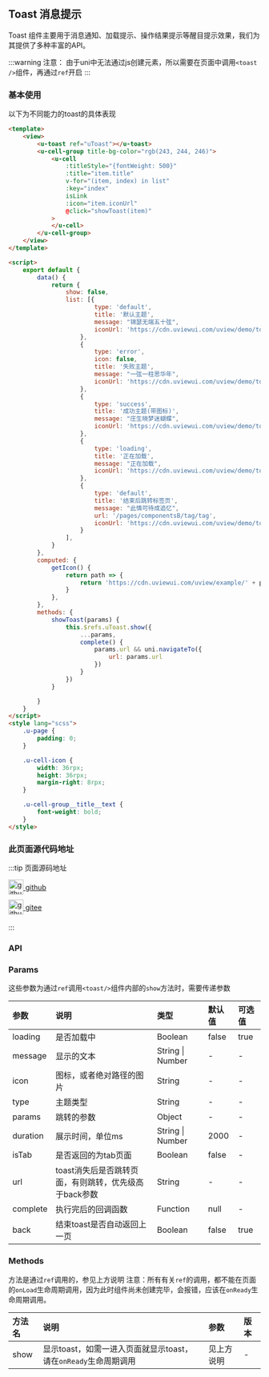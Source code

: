 ## Toast 消息提示 <to-api/>

<demo-model url="/pages/componentsB/toast/toast"></demo-model>


Toast 组件主要用于消息通知、加载提示、操作结果提示等醒目提示效果，我们为其提供了多种丰富的API。

:::warning 注意：
由于uni中无法通过js创建元素，所以需要在页面中调用`<toast />`组件，再通过`ref`开启
:::

### 基本使用

以下为不同能力的toast的具体表现

``` html
<template>
	<view>
		<u-toast ref="uToast"></u-toast>
		<u-cell-group title-bg-color="rgb(243, 244, 246)">
			<u-cell
				:titleStyle="{fontWeight: 500}"
				:title="item.title"
				v-for="(item, index) in list"
				:key="index"
				isLink
				:icon="item.iconUrl"
				@click="showToast(item)"
			>
			</u-cell>
		</u-cell-group>
	</view>
</template>

<script>
	export default {
		data() {
			return {
				show: false,
				list: [{
						type: 'default',
						title: '默认主题',
						message: "锦瑟无端五十弦",
						iconUrl: 'https://cdn.uviewui.com/uview/demo/toast/default.png'
					},
					{
						type: 'error',
						icon: false,
						title: '失败主题',
						message: "一弦一柱思华年",
						iconUrl: 'https://cdn.uviewui.com/uview/demo/toast/error.png'
					},
					{
						type: 'success',
						title: '成功主题(带图标)',
						message: "庄生晓梦迷蝴蝶",
						iconUrl: 'https://cdn.uviewui.com/uview/demo/toast/success.png'
					},
					{
						type: 'loading',
						title: '正在加载',
						message: "正在加载",
						iconUrl: 'https://cdn.uviewui.com/uview/demo/toast/loading.png'
					},
					{
						type: 'default',
						title: '结束后跳转标签页',
						message: "此情可待成追忆",
						url: '/pages/componentsB/tag/tag',
						iconUrl: 'https://cdn.uviewui.com/uview/demo/toast/jump.png'
					}
				],
			}
		},
		computed: {
			getIcon() {
				return path => {
					return 'https://cdn.uviewui.com/uview/example/' + path + '.png';
				}
			},
		},
		methods: {
			showToast(params) {
				this.$refs.uToast.show({
					...params,
					complete() {
						params.url && uni.navigateTo({
							url: params.url
						})
					}
				})
			}

		}
	}
</script>
<style lang="scss">
	.u-page {
		padding: 0;
	}

	.u-cell-icon {
		width: 36rpx;
		height: 36rpx;
		margin-right: 8rpx;
	}

	.u-cell-group__title__text {
		font-weight: bold;
	}
</style>

```

### 此页面源代码地址

:::tip 页面源码地址
<br/>

<a href="https://github.com/umicro/uView2.0/blob/master/pages/componentsB/toast/toast.nvue" target="_blank" style="display: flex;align-items: center">
   <img height="30" src="https://vkceyugu.cdn.bspapp.com/VKCEYUGU-8f7e1d02-dcb1-46ba-90db-ae32fea44f22/4b2bf3e5-68ad-4a15-b0d1-00b7a5246eab.png" title="github" width="30"/>&nbsp;github
</a>

<a href="https://gitee.com/umicro/uView2.0/blob/master/pages/componentsB/toast/toast.nvue" target="_blank" style="display: flex;align-items: center;margin-top: 10px">
   <img height="30" src="https://vkceyugu.cdn.bspapp.com/VKCEYUGU-8f7e1d02-dcb1-46ba-90db-ae32fea44f22/0d0bc2dc-64e3-4ea1-a641-9c23d198e36d.png" title="github" width="30"/>&nbsp;gitee
</a>

<br/>
:::

### API

### Params

这些参数为通过`ref`调用`<toast/>`组件内部的`show`方法时，需要传递参数

| 参数		| 说明												| 类型					|  默认值	|  可选值	|
|:-			|:-													|:-						|:-			|:-			|
| loading	| 是否加载中											| Boolean				| false		| true		|
| message	| 显示的文本											| String &#124; Number	| -			| -			|
| icon		| 图标，或者绝对路径的图片								| String				| -			| -			|
| type		| 主题类型											| String				| -			| -			|
| params	| 跳转的参数											| Object				| -			| -			|
| duration	| 展示时间，单位ms									| String &#124; Number	| 2000		| -			|
| isTab		| 是否返回的为tab页面									| Boolean				| false		| -			|
| url		| toast消失后是否跳转页面，有则跳转，优先级高于back参数	| String				| -			| -			|
| complete	| 执行完后的回调函数									| Function				| null		| -			|
| back		| 结束toast是否自动返回上一页							| Boolean				| false		| true		|

### Methods

方法是通过`ref`调用的，参见上方说明
注意：所有有关`ref`的调用，都不能在页面的`onLoad`生命周期调用，因为此时组件尚未创建完毕，会报错，应该在`onReady`生命周期调用。

|方法名	|说明																|参数		|版本	|
|:-		|:-																	|:-			|:-		|
| show	| 显示toast，如需一进入页面就显示toast，请在`onReady`生命周期调用		| 见上方说明	|  -	|
